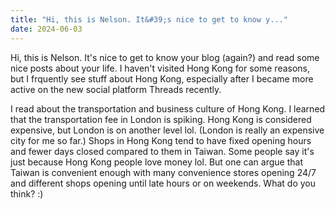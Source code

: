 ```yaml
---
title: "Hi, this is Nelson. It&#39;s nice to get to know y..."
date: 2024-06-03
---
```


Hi, this is Nelson. It's nice to get to know your blog (again?) and read some nice posts about your life. I haven't visited Hong Kong for some reasons, but I frquently see stuff about Hong Kong, especially after I became more active on the new social platform Threads recently. 

I read about the transportation and business culture of Hong Kong. I learned that the transportation fee in London is spiking. Hong Kong is considered expensive, but London is on another level lol. (London is really an expensive city for me so far.)  Shops in Hong Kong tend to have fixed opening hours and fewer days closed compared to them in Taiwan. Some people say it's just because Hong Kong people love money lol. But one can argue that Taiwan is convenient enough with many convenience stores opening 24/7 and different shops opening until late hours or on weekends. What do you think? :)
